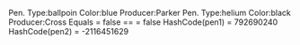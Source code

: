 Pen. Type:ballpoin     Color:blue   Producer:Parker
Pen. Type:helium     Color:black   Producer:Cross
Equals = false
==  = false
HashCode(pen1) = 792690240
HashCode(pen2) = -2116451629